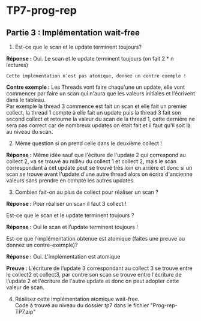 # TP7-prog-rep

## Partie 3 : Implémentation wait-free

1. Est-ce que le scan et le update terminent toujours?   

**Réponse :** Oui. Le scan et le update terminent toujours (on fait 2 * n lectures)  

    Cette implémentation n’est pas atomique, donnez un contre exemple !  

**Contre exemple :**  Les Threads vont faire chaqu'une un update, elle vont commencer par faire un scan qui n'aura que les valeurs initiales et l'écrivent dans le tableau.  
Par exemple la thread 3 commence est fait un scan et elle fait un premier collect, la thread 1 compte à elle fait un update puis la thread 3 fait son second collect et retourne la valeur du scan de la thread 1, cette dernière ne sera pas correct car de nombreux updates on était fait et il faut qu'il soit là au niveau du scan.  

2. Même question si on prend celle dans le deuxième collect ! 

**Réponse :** Même idée sauf que l'éciture de l'update 2 qui correspond au collect 2, va se trouvé au milieu du collect 1 et collect 2, mais le scan correspondant à cet update peut se trouvé très loin en arrière et donc si un scan se trouve avant l'update d'une autre thread alors on écrira d'ancienne valeurs sans prendre en compte les autres updates.  

3. Combien fait-on au plus de collect pour réaliser un scan ?  

**Réponse :** Pour réaliser un scan il faut 3 collect !  

Est-ce que le scan et le update terminent toujours ?  

**Réponse :** Oui le scan et l’update terminent toujours !  

Est-ce que l’implémentation obtenue est atomique (faites une preuve ou donnez un contre-exemple)?  

**Réponse :** Oui. L'implémentation est atomique  

**Preuve :** L'écriture de l’update 3 correspondant au collect 3 se trouve entre le collect2 et collect3, par contre son scan se trouve entre l'écriture de l’update 2 et l'écriture de l'autre update et donc on peut adopter cette valeur de scan.    

4. Réalisez cette implémentation atomique wait-free.  
    Code à trouvé au niveau du dossier tp7 dans le fichier "Prog-rep-TP7.zip"